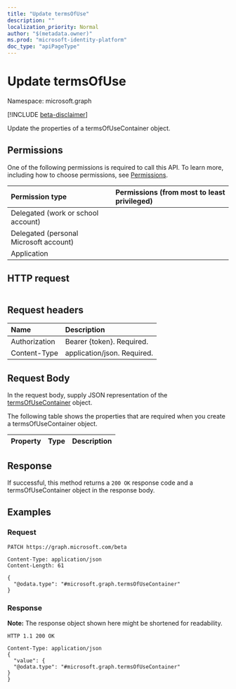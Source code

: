 ```yaml
---
title: "Update termsOfUse"
description: ""
localization_priority: Normal
author: "$(metadata.owner)"
ms.prod: "microsoft-identity-platform"
doc_type: "apiPageType"
---
```


# Update termsOfUse

Namespace: microsoft.graph

[!INCLUDE [beta-disclaimer](../../includes/beta-disclaimer.md)]

Update the properties of a termsOfUseContainer object.

## Permissions

One of the following permissions is required to call this API. To learn more, including how to choose permissions, see [Permissions](/graph/permissions-reference).

| Permission type                        | Permissions (from most to least privileged) |
| :------------------------------------- | :------------------------------------------ |
| Delegated (work or school account)     |                                             |
| Delegated (personal Microsoft account) |                                             |
| Application                            |                                             |

## HTTP request

<!-- {
  "blockType": "ignored"
}
-->

```http

```

## Request headers

| Name          | Description                 |
| :------------ | :-------------------------- |
| Authorization | Bearer {token}. Required.   |
| Content-Type  | application/json. Required. |

## Request Body

In the request body, supply JSON representation of the [termsOfUseContainer](../resources/-termsofusecontainer.md) object.

<!-- Actions and Functions -->

<!-- CRUD Methods -->

The following table shows the properties that are required when you create a termsOfUseContainer object.

| Property | Type | Description |
| :------- | :--- | :---------- |

## Response

If successful, this method returns a `200 OK` response code and a termsOfUseContainer object in the response body.

## Examples

### Request

<!-- {
  "blockType": "request",
  "name": "update_termsofuse"
}
-->

```http
PATCH https://graph.microsoft.com/beta

Content-Type: application/json
Content-Length: 61

{
  "@odata.type": "#microsoft.graph.termsOfUseContainer"
}

```

### Response

**Note:** The response object shown here might be shortened for readability.

<!-- {
  "blockType": "response",
  "truncated": true,
  "@odata.type": "microsoft.azure.termsOfUse.termsOfUseContainer"
}
-->

```http
HTTP 1.1 200 OK

Content-Type: application/json
{
  "value": {
  "@odata.type": "#microsoft.graph.termsOfUseContainer"
}
}

```
